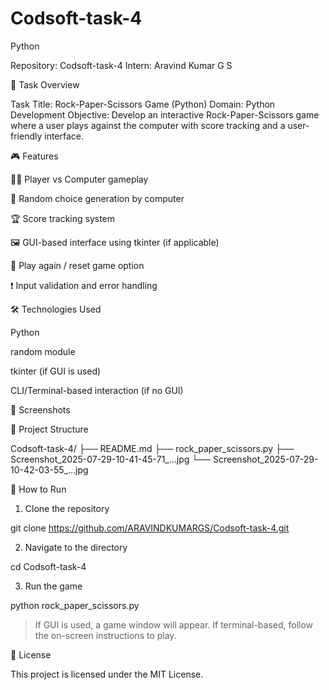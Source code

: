 # Codsoft-task-4
Python 

Repository: Codsoft-task-4
Intern: Aravind Kumar G S

📌 Task Overview

Task Title: Rock-Paper-Scissors Game (Python)
Domain: Python Development
Objective:
Develop an interactive Rock-Paper-Scissors game where a user plays against the computer with score tracking and a user-friendly interface.

🎮 Features

🧑‍💻 Player vs Computer gameplay

🧠 Random choice generation by computer

🏆 Score tracking system

🖼️ GUI-based interface using tkinter (if applicable)

🔁 Play again / reset game option

❗ Input validation and error handling


🛠️ Technologies Used

Python

random module

tkinter (if GUI is used)

CLI/Terminal-based interaction (if no GUI)


📸 Screenshots




📂 Project Structure

Codsoft-task-4/
├── README.md
├── rock_paper_scissors.py
├── Screenshot_2025-07-29-10-41-45-71_...jpg
└── Screenshot_2025-07-29-10-42-03-55_...jpg

🚀 How to Run

1. Clone the repository

git clone https://github.com/ARAVINDKUMARGS/Codsoft-task-4.git


2. Navigate to the directory

cd Codsoft-task-4


3. Run the game

python rock_paper_scissors.py



> If GUI is used, a game window will appear.
If terminal-based, follow the on-screen instructions to play.



📃 License

This project is licensed under the MIT License.

